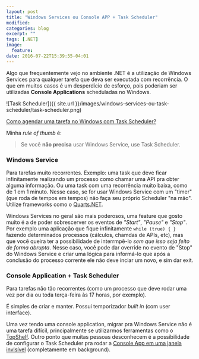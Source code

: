 ```yaml
---
layout: post
title: "Windows Services ou Console APP + Task Scheduler"
modified:
categories: blog
excerpt: ""
tags: [.NET]
image:
  feature:
date: 2016-07-22T15:39:55-04:01
---
```


Algo que frequentemente vejo no ambiente .NET é a utilização de Windows Services para qualquer tarefa que deva ser executada com recorrência. O que em muitos casos é um desperdício de esforço, pois poderiam ser utilizadas **Console Applications** scheduladas no Windows.

![Task Scheduler]({{ site.url }}/images/windows-services-ou-task-scheduler/task-scheduler.png)

[Como agendar uma tarefa no Windows com Task Scheduler?](http://atendimento.redehost.com.br/hc/pt-br/articles/210816987-Agendando-tarefas-no-Windows-Server-2012)

Minha *rule of thumb* é: 

> Se você **não precisa** usar Windows Service, use Task Scheduler.

### Windows Service

Para tarefas muito recorrentes. Exemplo: uma task que deve ficar infinitamente realizando um processo como chamar uma API pra obter alguma informação. Ou uma task com uma recorrência muito baixa, como de 1 em 1 minuto. Nesse caso, se for usar Windows Service com um "timer" (que roda de tempos em tempos) não faça seu próprio Scheduler "na mão". Utilize frameworks como o [Quarts.NET](http://www.quartz-scheduler.net).

Windows Services no geral são mais poderosos, uma feature que gosto muito é a de poder sobrescerver os eventos de *"Start"*, *"Pause"* e *"Stop"*. Por exemplo uma aplicação que fique infinitamente `while (true) { }` fazendo determinados processos (cálculos, chamdas de APIs, etc), mas que você queira ter a possibilidade de interrmpê-lo *sem que isso seja feito de forma abrupta*. Nesse caso, você pode dar override no evento de "Stop" do Windows Service e criar uma lógica para informá-lo que após a conclusão do processo corrente ele não deve inciar um novo, e sim dar exit.

### Console Application + Task Scheduler

Para tarefas não tão recorrentes (como um processo que deve rodar uma vez por dia ou toda terça-feira às 17 horas, por exemplo).

É simples de criar e manter. Possui temporizador *built in* (com user interface).

Uma vez tendo uma console application, migrar pra Windows Service não é uma tarefa difícil, principalmente se utilizarmos ferramentas como o [TopShelf](http://topshelf-project.com).
Outro ponto que muitas pessoas desconhecem é a possibilidade de configurar o Task Scheduler pra rodar a [Console App em uma janela invisível](http://www.howtogeek.com/tips/how-to-run-a-scheduled-task-without-a-command-window-appearing) (completamente em background).
